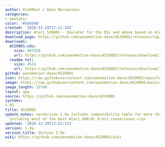 ```yaml
---
author: AlekMaul / Dave Bernazzani
categories:
- emulator
color: '#5d4548'
created: '2020-12-24T17:21:24Z'
description: Atari 5200DS - Emulator for the DSi and above based on Alekmaul's work
download_page: https://github.com/wavemotion-dave/A5200DS/releases/tag/1.9a
downloads:
  A5200DS.nds:
    size: 483328
    url: https://github.com/wavemotion-dave/A5200DS/releases/download/1.9a/A5200DS.nds
  readme.txt:
    size: 4524
    url: https://github.com/wavemotion-dave/A5200DS/releases/download/1.9a/readme.txt
github: wavemotion-dave/A5200DS
icon: https://raw.githubusercontent.com/wavemotion-dave/A5200DS/main/logo.bmp
image: https://raw.githubusercontent.com/wavemotion-dave/A5200DS/main/arm9/gfx/bgTop.png
image_length: 15748
layout: app
source: https://github.com/wavemotion-dave/A5200DS
systems:
- DS
title: A5200DS
update_notes: <p>Version 1.9a includes compatibility table for more than 150 games
  including most of the best Atari 800/XL 8-bit conversions.</p>
updated: '2020-12-29T13:52:13Z'
version: 1.9a
version_title: Version 1.9a
wiki: https://github.com/wavemotion-dave/A5200DS/wiki
---
```

